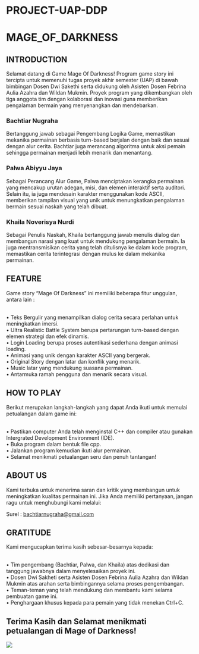 # PROJECT-UAP-DDP
# MAGE_OF_DARKNESS

## INTRODUCTION
Selamat datang di Game Mage Of Darkness! Program game story ini tercipta untuk memenuhi tugas proyek akhir semester (UAP) di bawah bimbingan Dosen Dwi Sakethi serta didukung oleh Asisten Dosen Febrina Aulia Azahra dan Wildan Mukmin. Proyek program yang dikembangkan oleh tiga anggota tim dengan kolaborasi dan inovasi guna memberikan pengalaman bermain yang menyenangkan dan mendebarkan.

### Bachtiar Nugraha 
Bertanggung jawab sebagai Pengembang Logika Game, memastikan mekanika permainan berbasis turn-based berjalan dengan baik dan sesuai dengan alur cerita. Bachtiar juga merancang algoritma untuk aksi pemain sehingga permainan menjadi lebih menarik dan menantang.
### Palwa Abiyyu Jaya 
Sebagai Perancang Alur Game, Palwa menciptakan kerangka permainan yang mencakup urutan adegan, misi, dan elemen interaktif serta auditori. Selain itu, ia juga mendesain karakter menggunakan kode ASCII, memberikan tampilan visual yang unik untuk menungkatkan pengalaman bermain sesuai naskah yang telah dibuat.
### Khaila Noverisya Nurdi  
Sebagai Penulis Naskah, Khaila bertanggung jawab menulis dialog dan membangun narasi yang kuat untuk mendukung pengalaman bermain. Ia juga mentransmisikan cerita yang telah ditulisnya ke dalam kode program, memastikan cerita terintegrasi dengan mulus ke dalam mekanika permainan.

## FEATURE
Game story “Mage Of Darkness” ini memiliki beberapa fitur unggulan, antara lain : 

</br>•	Teks Bergulir yang menampilkan dialog cerita secara perlahan untuk meningkatkan imersi.
</br>•	Ultra Realistic Battle System berupa pertarungan turn-based dengan elemen strategi dan efek dinamis.
</br>•	Login Loading berupa proses autentikasi sederhana dengan animasi loading.
</br>•	Animasi yang unik dengan karakter ASCII yang bergerak.
</br>•	Original Story dengan latar dan konflik yang menarik.
</br>•	Music latar yang mendukung suasana permainan.
</br>•	Antarmuka ramah pengguna dan menarik secara visual.

## HOW TO PLAY
Berikut merupakan langkah-langkah yang dapat Anda ikuti untuk memulai petualangan dalam game ini:

</br>•	Pastikan computer Anda telah menginstal C++ dan compiler atau gunakan Intergrated Development Environment (IDE).
</br>•	Buka program dalam bentuk file cpp.
</br>•	Jalankan program kemudian ikuti alur permainan.
</br>•	Selamat menikmati petualangan seru dan penuh tantangan!

## ABOUT US
Kami terbuka untuk menerima saran dan kritik yang membangun untuk meningkatkan kualitas permainan ini. Jika Anda memiliki pertanyaan, jangan ragu untuk menghubungi kami melalui:

Surel : bachtiarnugraha@gmail.com

## GRATITUDE
Kami mengucapkan terima kasih sebesar-besarnya kepada:

</br>•	Tim pengembang (Bachtiar, Palwa, dan Khaila) atas dedikasi dan tanggung jawabnya dalam menyelesaikan proyek ini.
</br>•	Dosen Dwi Sakheti serta Asisten Dosen Febrina Aulia Azahra dan Wildan Mukmin atas arahan serta bimbingannya selama proses pengembangan.
</br>•	Teman-teman yang telah mendukung dan membantu kami selama pembuatan game ini.
</br>•	Penghargaan khusus kepada para pemain yang tidak menekan Ctrl+C.

## Terima Kasih dan Selamat menikmati petualangan di Mage of Darkness!
![](https://github.com/BachtiarNugrahaAjalah/GIF-/blob/main/910275450750775316.gif)





